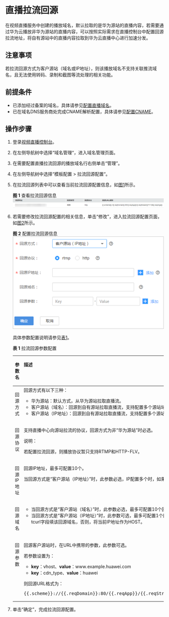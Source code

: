 # 直播拉流回源<a name="live_01_0042"></a>

在视频直播服务中创建的播放域名，默认拉取的是华为源站的直播内容，若需要通过华为云播放非华为源站的直播内容，可以按照实际需求在直播控制台中配置回源拉流地址，将自有源站中的直播内容拉取到华为云直播中心进行加速分发。

## 注意事项<a name="section5971121616516"></a>

若拉流回源方式为客户源站（域名或IP地址），则该播放域名不支持关联推流域名，且无法使用转码、录制和截图等流处理的相关功能。

## 前提条件<a name="section38573451572"></a>

-   已添加经过备案的域名，具体请参见[配置直播域名](添加域名.md)。
-   已在域名DNS服务商处完成CNAME解析配置，具体请参见[配置CNAME](配置CNAME.md)。

## 操作步骤<a name="section037213145596"></a>

1.  登录[视频直播控制台](https://console.huaweicloud.com/live)。
2.  在左侧导航树中选择“域名管理“，进入域名管理页面。
3.  在需要配置直播拉流回源的播放域名行右侧单击“管理”。
4.  在左侧导航树中选择“模板配置 \> 拉流回源配置“。
5.  在拉流回源列表中可以查看当前拉流回源配置信息，如[图1](#fig15541193518243)所示。

    **图 1**  查看拉流回源信息<a name="fig15541193518243"></a>  
    ![](figures/查看拉流回源信息.png "查看拉流回源信息")

6.  若需要修改拉流回源配置的相关信息，单击“修改”，进入拉流回源配置页面，如[图2](#fig756415319273)所示。

    **图 2**  配置拉流回源信息<a name="fig756415319273"></a>  
    ![](figures/配置拉流回源信息.png "配置拉流回源信息")

    具体参数配置说明请参见[表1](#table711813464812)。

    **表 1**  拉流回源参数配置

    <a name="table711813464812"></a>
    <table><thead align="left"><tr id="row141199344487"><th class="cellrowborder" valign="top" width="22.220000000000002%" id="mcps1.2.3.1.1"><p id="p1711918346485"><a name="p1711918346485"></a><a name="p1711918346485"></a>参数名</p>
    </th>
    <th class="cellrowborder" valign="top" width="77.78%" id="mcps1.2.3.1.2"><p id="p10119123454813"><a name="p10119123454813"></a><a name="p10119123454813"></a>描述</p>
    </th>
    </tr>
    </thead>
    <tbody><tr id="row20119934194817"><td class="cellrowborder" valign="top" width="22.220000000000002%" headers="mcps1.2.3.1.1 "><p id="p11199345489"><a name="p11199345489"></a><a name="p11199345489"></a>回源方式</p>
    </td>
    <td class="cellrowborder" valign="top" width="77.78%" headers="mcps1.2.3.1.2 "><div class="p" id="p1564718567419"><a name="p1564718567419"></a><a name="p1564718567419"></a>回源方式有以下三种：<a name="ul1765644154012"></a><a name="ul1765644154012"></a><ul id="ul1765644154012"><li>华为源站：默认方式，从华为源站拉取直播流。</li><li>客户源站（域名）：回源到自有源站拉取直播流，支持配置多个源站域名。</li><li>客户源站（IP地址）：回源到自有源站拉取直播流，支持配置多个源站IP地址和1个源站域名。</li></ul>
    </div>
    </td>
    </tr>
    <tr id="row511913413486"><td class="cellrowborder" valign="top" width="22.220000000000002%" headers="mcps1.2.3.1.1 "><p id="p1911917346488"><a name="p1911917346488"></a><a name="p1911917346488"></a>回源协议</p>
    </td>
    <td class="cellrowborder" valign="top" width="77.78%" headers="mcps1.2.3.1.2 "><p id="p266010196514"><a name="p266010196514"></a><a name="p266010196514"></a>支持直播中心向源站拉流的协议，回源方式为非“华为源站”时必选。</p>
    <div class="note" id="note2918162110616"><a name="note2918162110616"></a><a name="note2918162110616"></a><span class="notetitle"> 说明： </span><div class="notebody"><p id="p591942115610"><a name="p591942115610"></a><a name="p591942115610"></a>若配置拉流回源，则播放协议暂只支持RTMP和HTTP-FLV。</p>
    </div></div>
    </td>
    </tr>
    <tr id="row20848144512507"><td class="cellrowborder" valign="top" width="22.220000000000002%" headers="mcps1.2.3.1.1 "><p id="p14849945165014"><a name="p14849945165014"></a><a name="p14849945165014"></a>回源IP地址</p>
    </td>
    <td class="cellrowborder" valign="top" width="77.78%" headers="mcps1.2.3.1.2 "><p id="p68125178376"><a name="p68125178376"></a><a name="p68125178376"></a>回源IP地址，最多可配置10个。</p>
    <p id="p2084918452507"><a name="p2084918452507"></a><a name="p2084918452507"></a>当回源方式是“客户源站（IP地址）”时，此参数必选，IP配置多个时，如果回源失败，将按照配置顺序进行轮循。</p>
    </td>
    </tr>
    <tr id="row41201934204817"><td class="cellrowborder" valign="top" width="22.220000000000002%" headers="mcps1.2.3.1.1 "><p id="p1912012347482"><a name="p1912012347482"></a><a name="p1912012347482"></a>回源域名</p>
    </td>
    <td class="cellrowborder" valign="top" width="77.78%" headers="mcps1.2.3.1.2 "><a name="ul175791820195011"></a><a name="ul175791820195011"></a><ul id="ul175791820195011"><li>当回源方式是“客户源站（域名）”时，此参数必选，最多可配置10个回源域名。若配置了多个回源域名，回源失败时，将按照配置顺序进行轮循。</li><li>当回源方式是“客户源站（IP地址）”时，此参数可选，最多可配置1个回源域名。若配置了回源域名，则回源时HTTP-FLV HOST头填该回源域名，RTMP tcurl字段填该回源域名，否则，将当前IP地址作为HOST。</li></ul>
    </td>
    </tr>
    <tr id="row126861655194910"><td class="cellrowborder" valign="top" width="22.220000000000002%" headers="mcps1.2.3.1.1 "><p id="p19688055134920"><a name="p19688055134920"></a><a name="p19688055134920"></a>回源参数</p>
    </td>
    <td class="cellrowborder" valign="top" width="77.78%" headers="mcps1.2.3.1.2 "><p id="p831820533518"><a name="p831820533518"></a><a name="p831820533518"></a>回源客户源站时，在URL中携带的参数，此参数可选。</p>
    <p id="p0188039121516"><a name="p0188039121516"></a><a name="p0188039121516"></a>若参数设置为：</p>
    <a name="ul6224412114118"></a><a name="ul6224412114118"></a><ul id="ul6224412114118"><li><strong id="b181016552402"><a name="b181016552402"></a><a name="b181016552402"></a>key</strong>：vhost、<strong id="b10182135911402"><a name="b10182135911402"></a><a name="b10182135911402"></a>value</strong>：www.example.huawei.com</li><li><strong id="b91239810419"><a name="b91239810419"></a><a name="b91239810419"></a>key</strong>：cdn_type、<strong id="b12123168184114"><a name="b12123168184114"></a><a name="b12123168184114"></a>value</strong>：huawei</li></ul>
    <p id="p5318145311516"><a name="p5318145311516"></a><a name="p5318145311516"></a>则回源URL格式为：</p>
    <pre class="screen" id="screen982003112453"><a name="screen982003112453"></a><a name="screen982003112453"></a>{{.scheme}}://{{.reqDomain}}:80/{{.reqApp}}/{{.reqStream}}?vhost=www.example.huawei.com&amp;cdn_type=huawei&amp;{{.reqArgs}}</pre>
    </td>
    </tr>
    </tbody>
    </table>

7.  单击“确定”，完成拉流回源配置。

